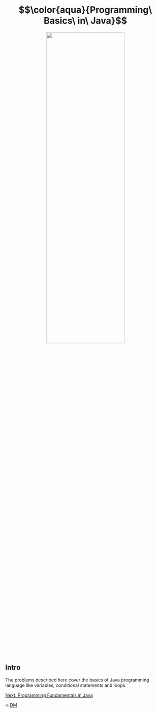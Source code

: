 # $$\color{aqua}{Programming\ Basics\ in\ Java}$$

<p align="center">
  <img width="70%" height="50%" src="https://image.slidesharecdn.com/mobileappdevelopmentlecture1-190402084931/95/slide-14-1024.jpg" />
</p>

## Intro
The problems described here cover the basics of Java programming language like variables, conditional statements and loops.

[Next: Programming Fundamentals in Java](https://github.com/demarinov/softuni/tree/master/ProgrammingFundamentals-Java)

:fire: [DM](https://github.com/demarinov)
